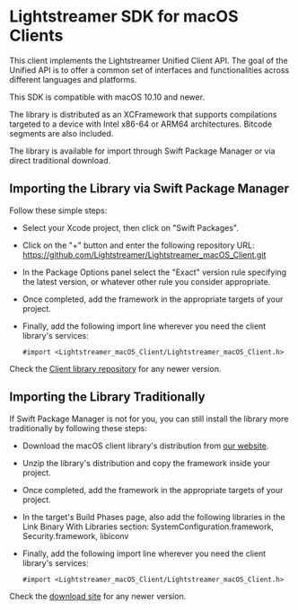 # Lightstreamer SDK for macOS Clients

This client implements the Lightstreamer Unified Client API. The goal of the Unified API is to offer a common set of interfaces and functionalities across different languages and platforms.

This SDK is compatible with macOS 10.10 and newer.

The library is distributed as an XCFramework that supports compilations targeted to a device with Intel x86-64 or ARM64 architectures. Bitcode segments are also included.

The library is available for import through Swift Package Manager or via direct traditional download.

## Importing the Library via Swift Package Manager

Follow these simple steps:

* Select your Xcode project, then click on "Swift Packages".
* Click on the "+" button and enter the following repository URL: https://github.com/Lightstreamer/Lightstreamer_macOS_Client.git
* In the Package Options panel select the "Exact" version rule specifying the latest version, or whatever other rule you consider appropriate.
* Once completed, add the framework in the appropriate targets of your project.
* Finally, add the following import line wherever you need the client library's services:

  ```
  #import <Lightstreamer_macOS_Client/Lightstreamer_macOS_Client.h>
  ```

Check the [Client library repository](https://github.com/Lightstreamer/Lightstreamer_macOS_Client) for any newer version.

## Importing the Library Traditionally

If Swift Package Manager is not for you, you can still install the library more traditionally by following these steps:

* Download the macOS client library's distribution from [our website](https://www.lightstreamer.com/repo/cocoapods/ls-macos-client/4.3.0/ls-macos-client-4.3.0.zip).
* Unzip the library's distribution and copy the framework inside your project.
* Once completed, add the framework in the appropriate targets of your project.
* In the target's Build Phases page, also add the following libraries in the Link Binary With Libraries section:
  SystemConfiguration.framework, Security.framework, libiconv
* Finally, add the following import line wherever you need the client library's services:

  ```
  #import <Lightstreamer_macOS_Client/Lightstreamer_macOS_Client.h>
  ```

Check the [download site](https://www.lightstreamer.com/repo/cocoapods/ls-macos-client) for any newer version.